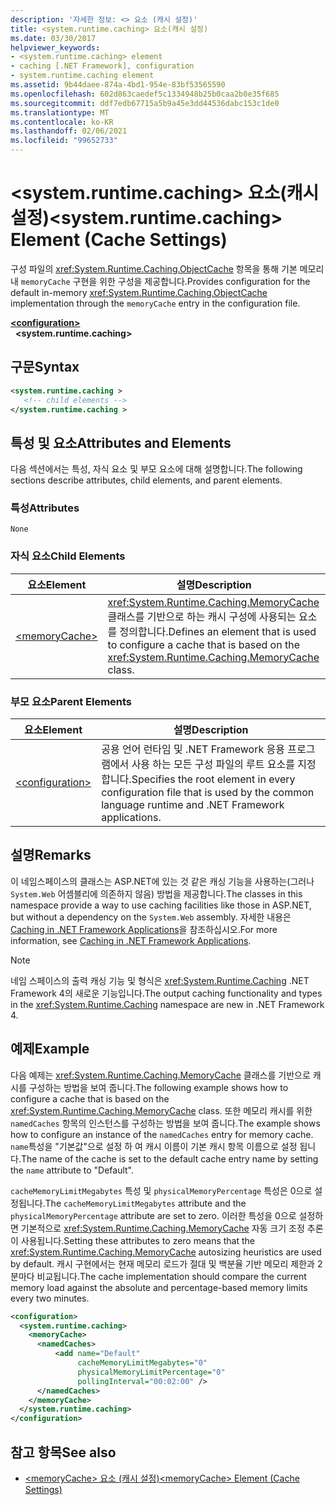 ```yaml
---
description: '자세한 정보: <> 요소 (캐시 설정)'
title: <system.runtime.caching> 요소(캐시 설정)
ms.date: 03/30/2017
helpviewer_keywords:
- <system.runtime.caching> element
- caching [.NET Framework], configuration
- system.runtime.caching element
ms.assetid: 9b44daee-874a-4bd1-954e-83bf53565590
ms.openlocfilehash: 602d863caedef5c1334948b25b0caa2b0e35f685
ms.sourcegitcommit: ddf7edb67715a5b9a45e3dd44536dabc153c1de0
ms.translationtype: MT
ms.contentlocale: ko-KR
ms.lasthandoff: 02/06/2021
ms.locfileid: "99652733"
---
```

# <a name="systemruntimecaching-element-cache-settings"></a><span data-ttu-id="44e23-103">\<system.runtime.caching> 요소(캐시 설정)</span><span class="sxs-lookup"><span data-stu-id="44e23-103">\<system.runtime.caching> Element (Cache Settings)</span></span>

<span data-ttu-id="44e23-104">구성 파일의 <xref:System.Runtime.Caching.ObjectCache> 항목을 통해 기본 메모리 내 `memoryCache` 구현을 위한 구성을 제공합니다.</span><span class="sxs-lookup"><span data-stu-id="44e23-104">Provides configuration for the default in-memory <xref:System.Runtime.Caching.ObjectCache> implementation through the `memoryCache` entry in the configuration file.</span></span>  
  
[**\<configuration>**](../configuration-element.md)\
&nbsp;&nbsp;**\<system.runtime.caching>**  
  
## <a name="syntax"></a><span data-ttu-id="44e23-105">구문</span><span class="sxs-lookup"><span data-stu-id="44e23-105">Syntax</span></span>  
  
```xml  
<system.runtime.caching >  
   <!-- child elements -->  
</system.runtime.caching >  
```  
  
## <a name="attributes-and-elements"></a><span data-ttu-id="44e23-106">특성 및 요소</span><span class="sxs-lookup"><span data-stu-id="44e23-106">Attributes and Elements</span></span>

<span data-ttu-id="44e23-107">다음 섹션에서는 특성, 자식 요소 및 부모 요소에 대해 설명합니다.</span><span class="sxs-lookup"><span data-stu-id="44e23-107">The following sections describe attributes, child elements, and parent elements.</span></span>  
  
### <a name="attributes"></a><span data-ttu-id="44e23-108">특성</span><span class="sxs-lookup"><span data-stu-id="44e23-108">Attributes</span></span>

`None`  

### <a name="child-elements"></a><span data-ttu-id="44e23-109">자식 요소</span><span class="sxs-lookup"><span data-stu-id="44e23-109">Child Elements</span></span>

|<span data-ttu-id="44e23-110">요소</span><span class="sxs-lookup"><span data-stu-id="44e23-110">Element</span></span>|<span data-ttu-id="44e23-111">설명</span><span class="sxs-lookup"><span data-stu-id="44e23-111">Description</span></span>|  
|-------------|-----------------|  
|[\<memoryCache>](memorycache-element-cache-settings.md)|<span data-ttu-id="44e23-112"><xref:System.Runtime.Caching.MemoryCache> 클래스를 기반으로 하는 캐시 구성에 사용되는 요소를 정의합니다.</span><span class="sxs-lookup"><span data-stu-id="44e23-112">Defines an element that is used to configure a cache that is based on the <xref:System.Runtime.Caching.MemoryCache> class.</span></span>|  
  
### <a name="parent-elements"></a><span data-ttu-id="44e23-113">부모 요소</span><span class="sxs-lookup"><span data-stu-id="44e23-113">Parent Elements</span></span>  
  
|<span data-ttu-id="44e23-114">요소</span><span class="sxs-lookup"><span data-stu-id="44e23-114">Element</span></span>|<span data-ttu-id="44e23-115">설명</span><span class="sxs-lookup"><span data-stu-id="44e23-115">Description</span></span>|  
|-------------|-----------------|  
|[\<configuration>](../configuration-element.md)|<span data-ttu-id="44e23-116">공용 언어 런타임 및 .NET Framework 응용 프로그램에서 사용 하는 모든 구성 파일의 루트 요소를 지정 합니다.</span><span class="sxs-lookup"><span data-stu-id="44e23-116">Specifies the root element in every configuration file that is used by the common language runtime and .NET Framework applications.</span></span>|  
  
## <a name="remarks"></a><span data-ttu-id="44e23-117">설명</span><span class="sxs-lookup"><span data-stu-id="44e23-117">Remarks</span></span>

<span data-ttu-id="44e23-118">이 네임스페이스의 클래스는 ASP.NET에 있는 것 같은 캐싱 기능을 사용하는(그러나 `System.Web` 어셈블리에 의존하지 않음) 방법을 제공합니다.</span><span class="sxs-lookup"><span data-stu-id="44e23-118">The classes in this namespace provide a way to use caching facilities like those in ASP.NET, but without a dependency on the `System.Web` assembly.</span></span> <span data-ttu-id="44e23-119">자세한 내용은 [Caching in .NET Framework Applications](../../../performance/caching-in-net-framework-applications.md)을 참조하십시오.</span><span class="sxs-lookup"><span data-stu-id="44e23-119">For more information, see [Caching in .NET Framework Applications](../../../performance/caching-in-net-framework-applications.md).</span></span>  
  
> [!NOTE]
> <span data-ttu-id="44e23-120">네임 스페이스의 출력 캐싱 기능 및 형식은 <xref:System.Runtime.Caching> .NET Framework 4의 새로운 기능입니다.</span><span class="sxs-lookup"><span data-stu-id="44e23-120">The output caching functionality and types in the <xref:System.Runtime.Caching> namespace are new in .NET Framework 4.</span></span>  
  
## <a name="example"></a><span data-ttu-id="44e23-121">예제</span><span class="sxs-lookup"><span data-stu-id="44e23-121">Example</span></span>

<span data-ttu-id="44e23-122">다음 예제는 <xref:System.Runtime.Caching.MemoryCache> 클래스를 기반으로 캐시를 구성하는 방법을 보여 줍니다.</span><span class="sxs-lookup"><span data-stu-id="44e23-122">The following example shows how to configure a cache that is based on the <xref:System.Runtime.Caching.MemoryCache> class.</span></span> <span data-ttu-id="44e23-123">또한 메모리 캐시를 위한 `namedCaches` 항목의 인스턴스를 구성하는 방법을 보여 줍니다.</span><span class="sxs-lookup"><span data-stu-id="44e23-123">The example shows how to configure an instance of the `namedCaches` entry for memory cache.</span></span> <span data-ttu-id="44e23-124">`name`특성을 "기본값"으로 설정 하 여 캐시 이름이 기본 캐시 항목 이름으로 설정 됩니다.</span><span class="sxs-lookup"><span data-stu-id="44e23-124">The name of the cache is set to the default cache entry name by setting the `name` attribute to "Default".</span></span>  
  
<span data-ttu-id="44e23-125">`cacheMemoryLimitMegabytes` 특성 및 `physicalMemoryPercentage` 특성은 0으로 설정됩니다.</span><span class="sxs-lookup"><span data-stu-id="44e23-125">The `cacheMemoryLimitMegabytes` attribute and the `physicalMemoryPercentage` attribute are set to zero.</span></span> <span data-ttu-id="44e23-126">이러한 특성을 0으로 설정하면 기본적으로 <xref:System.Runtime.Caching.MemoryCache> 자동 크기 조정 추론이 사용됩니다.</span><span class="sxs-lookup"><span data-stu-id="44e23-126">Setting these attributes to zero means that the <xref:System.Runtime.Caching.MemoryCache> autosizing heuristics are used by default.</span></span> <span data-ttu-id="44e23-127">캐시 구현에서는 현재 메모리 로드가 절대 및 백분율 기반 메모리 제한과 2분마다 비교됩니다.</span><span class="sxs-lookup"><span data-stu-id="44e23-127">The cache implementation should compare the current memory load against the absolute and percentage-based memory limits every two minutes.</span></span>  
  
```xml  
<configuration>  
  <system.runtime.caching>  
    <memoryCache>  
      <namedCaches>  
          <add name="Default"
               cacheMemoryLimitMegabytes="0"
               physicalMemoryLimitPercentage="0"  
               pollingInterval="00:02:00" />  
      </namedCaches>  
    </memoryCache>  
  </system.runtime.caching>  
</configuration>  
```  
  
## <a name="see-also"></a><span data-ttu-id="44e23-128">참고 항목</span><span class="sxs-lookup"><span data-stu-id="44e23-128">See also</span></span>

- [<span data-ttu-id="44e23-129">\<memoryCache> 요소 (캐시 설정)</span><span class="sxs-lookup"><span data-stu-id="44e23-129">\<memoryCache> Element (Cache Settings)</span></span>](memorycache-element-cache-settings.md)
